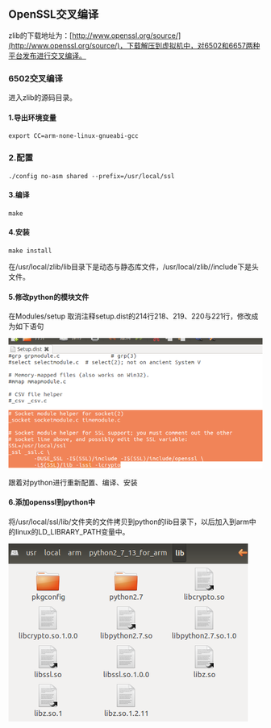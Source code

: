 ## OpenSSL交叉编译

zlib的下载地址为：[http://www.openssl.org/source/](http://www.openssl.org/source/)，下载解压到虚拟机中，对6502和6657两种平台发布进行交叉编译。

### 6502交叉编译

进入zlib的源码目录。

#### 1.导出环境变量

```
export CC=arm-none-linux-gnueabi-gcc
```

### 2.配置

```
./config no-asm shared --prefix=/usr/local/ssl
```

#### 3.编译

```
make
```

#### 4.安装

```
make install
```

在/usr/local/zlib/lib目录下是动态与静态库文件，/usr/local/zlib//include下是头文件。

#### 5.修改python的模块文件

在Modules/setup 取消注释setup.dist的214行218、219、220与221行，修改成为如下语句

![](/assets/sslcompile.png)

跟着对python进行重新配置、编译、安装

#### 6.添加openssl到python中

将/usr/local/ssl/lib/文件夹的文件拷贝到python的lib目录下，以后加入到arm中的linux的LD\_LIBRARY\_PATH变量中。

![](/assets/importzlib.png)

